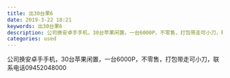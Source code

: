 ```yaml
---
title: 出30台果6
date: 2019-3-22 18:21
keywords: 出30台果6
description: 公司换安卓手手机，30台苹果闲置，一台6000P，不零售，打包带走可小刀，联系电话09452048000
categories: used
---
```

<td class="t_f" id="postmessage_3285019">

公司换安卓手手机，30台苹果闲置，一台6000P，不零售，打包带走可小刀，联系电话09452048000</td>
